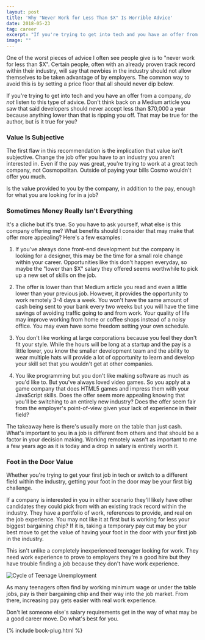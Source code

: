 ```yaml
---
layout: post
title: 'Why "Never Work for Less Than $X" Is Horrible Advice'
date: 2018-05-23
tag: career
excerpt: "If you're trying to get into tech and you have an offer from a company, *do not* listen to this type of advice. Don't think back on a Medium article you saw that said developers should never accept less than $70,000 a year because anything lower than that is ripping you off. That may be true for the author, but is it true for you?"
image: ""
---
```


One of the worst pieces of advice I often see people give is to "never work for less than $X". Certain people, often with an already proven track record within their industry, will say that newbies in the industry should not allow themselves to be taken advantage of by employers. The common way to avoid this is by setting a price floor that all should never dip below.

If you're trying to get into tech and you have an offer from a company, *do not* listen to this type of advice. Don't think back on a Medium article you saw that said developers should never accept less than $70,000 a year because anything lower than that is ripping you off. That may be true for the author, but is it true for you?

### Value Is Subjective

The first flaw in this recommendation is the implication that value isn't subjective. Change the job offer you have to an industry you aren't interested in. Even if the pay was great, you're trying to work at a great tech company, not Cosmopolitan. Outside of paying your bills Cosmo wouldn't offer you much.

Is the value provided to you by the company, in addition to the pay, enough for what you are looking for in a job?

### Sometimes Money Really Isn't Everything

It's a cliche but it's true. So you have to ask yourself, what else is this company offering me? What benefits should I consider that may make that offer more appealing? Here's a few examples:

1. If you've always done front-end development but the company is looking for a designer, this may be the time for a small role change within your career. Opportunities like this don't happen everyday, so maybe the "lower than $X" salary they offered seems worthwhile to pick up a new set of skills on the job.

2. The offer is lower than that Medium article you read and even a little lower than your previous job. However, it provides the opportunity to work remotely 3-4 days a week. You won't have the same amount of cash being sent to your bank every two weeks but you will have the time savings of avoiding traffic going to and from work. Your quality of life may improve working from home or coffee shops instead of a noisy office. You may even have some freedom setting your own schedule.

3. You don't like working at large corporations because you feel they don't fit your style. While the hours will be long at a startup and the pay is a little lower, you know the smaller development team and the ability to wear multiple hats will provide a lot of opportunity to learn and develop your skill set that you wouldn't get at other companies.

4. You like programming but you don't like making software as much as you'd like to. But you've always loved video games. So you apply at a game company that does HTML5 games and impress them with your JavaScript skills. Does the offer seem more appealing knowing that you'll be switching to an entirely new industry? Does the offer seem fair from the employer's point-of-view given your lack of experience in their field?

The takeaway here is there's usually more on the table than just cash. What's important to you in a job is different from others and that should be a factor in your decision making. Working remotely wasn't as important to me a few years ago as it is today and a drop in salary is entirely worth it.

### Foot in the Door Value

Whether you're trying to get your first job in tech or switch to a different field within the industry, getting your foot in the door may be your first big challenge.

If a company is interested in you in either scenario they'll likely have other candidates they could pick from with an existing track record within the industry. They have a portfolio of work, references to provide, and real on the job experience. You may not like it at first but is working for less your biggest bargaining chip? If it is, taking a temporary pay cut may be your best move to get the value of having your foot in the door with your first job in the industry.

This isn't unlike a completely inexperienced teenager looking for work. They need work experience to prove to employers they're a good hire but they have trouble finding a job because they don't have work experience.

![Cycle of Teenage Unemployment](http://i.imgur.com/ar8pNbb.jpg)

As many teenagers often find by working minimum wage or under the table jobs, pay is their bargaining chip and their way into the job market. From there, increasing pay gets easier with real work experience.

Don't let someone else's salary requirements get in the way of what may be a good career move. Do what's best for you.

{% include book-plug.html %}
